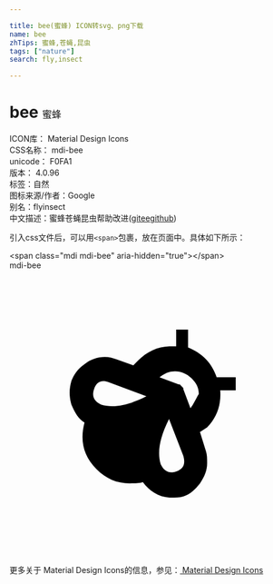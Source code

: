 ```yaml
---

title: bee(蜜蜂) ICON转svg、png下载
name: bee
zhTips: 蜜蜂,苍蝇,昆虫
tags: ["nature"]
search: fly,insect

---
```


# bee  <small style="font-size: 60%;font-weight: 100">蜜蜂</small>


<div class="detail-page">
<p>
<span>
ICON库：
<span class="badge-secondary badge">Material Design Icons</span> 
</span>
<br/>
<span>
CSS名称：
<span class="badge-secondary badge">mdi-bee</span> 
</span>
<br/>
<span>
unicode：
<span class="badge-secondary badge">F0FA1</span> 
<copy-btn content='F0FA1' btn-title=""></copy-btn>
<copy-btn :content='String.fromCodePoint(parseInt("F0FA1", 16))' btn-title="复制U"></copy-btn>
</span>
<br/>
<span>
版本：
<span class="badge-secondary badge">4.0.96</span> 
</span><br/><span>标签：<span class="badge-light badge"><router-link to="/tags/nature.html">自然</router-link></span></span>
<br/>
<span>图标来源/作者：<span class="badge-light badge">Google</span></span> 
<br/>
<span>别名：<span class="badge-light badge">fly</span><span class="badge-light badge">insect</span></span><br/><span class="zh-detail">中文描述：<span class="badge-primary badge">蜜蜂</span><span class="badge-primary badge">苍蝇</span><span class="badge-primary badge">昆虫</span><span class="help-link"><span>帮助改进</span>(<a href="https://gitee.com/liuwave/icon-helper/edit/master/json/material/bee.json" target="_blank" rel="noopener noreferrer">gitee</a><a href="https://github.com/liuwave/icon-helper/edit/master/json/material/bee.json" target="_blank" rel="noopener noreferrer">github</a></span>)</span><br/>
</p>
</div>
<div class="alert alert-dark">
  <i class="mdi mdi-bee mdi-48px"></i>
  <i class="mdi mdi-bee mdi-36px"></i>
  <i class="mdi mdi-bee mdi-24px"></i>
  <i class="mdi mdi-bee mdi-18px"></i>
</div>
<div>
  <p>引入css文件后，可以用<code>&lt;span&gt;</code>包裹，放在页面中。具体如下所示：    
  </p>
  <div class="alert alert-primary" style="font-size: 14px">
    &lt;span class="mdi mdi-bee" aria-hidden="true"&gt;&lt;/span&gt;
    <copy-btn content='<span class="mdi mdi-bee" aria-hidden="true"></span>'></copy-btn>
  </div>
  <div class="alert alert-secondary">
    <i class="mdi mdi-bee"
    style="font-size: 24px"
    aria-hidden="true"></i> mdi-bee
    <copy-btn content="mdi-bee" btn-title="复制图标名称"></copy-btn>
  </div>
</div>
<div id="svg" class="svg-wrap">
<svg xmlns="http://www.w3.org/2000/svg" viewBox="0 0 24 24"><path d="M17.4 9C17 7.8 16.2 7 15 6.5V5H14V6.4H13.6C12.5 6.4 11.6 6.8 10.8 7.6L10.4 8L9 7.5C8.7 7.4 8.4 7.3 8 7.3C7.4 7.3 6.8 7.5 6.3 7.9C5.7 8.3 5.4 8.8 5.2 9.3C5 10 5 10.6 5.2 11.3C5.5 12 5.8 12.5 6.3 12.8C5.9 14.3 6.2 15.6 7.3 16.7C8.1 17.5 9 17.9 10.1 17.9C10.6 17.9 10.9 17.9 11.2 17.8C11.8 18.6 12.6 19.1 13.6 19.1C13.9 19.1 14.3 19.1 14.6 19C15.2 18.8 15.6 18.4 16 17.9C16.4 17.3 16.6 16.8 16.6 16.2C16.6 15.8 16.6 15.5 16.5 15.2L16 13.6L16.6 13.2C17.4 12.4 17.8 11.3 17.7 10.1H19V9H17.4M7.7 11.3C7.1 11 6.9 10.6 7.1 10C7.3 9.4 7.7 9.2 8.3 9.4L11.5 10.6C9.9 11.4 8.7 11.6 7.7 11.3M14 16.9C13.4 17.1 13 16.9 12.7 16.3C12.4 15.3 12.6 14.1 13.4 12.5L14.6 15.6C14.8 16.3 14.6 16.7 14 16.9M15.2 11.6L14.6 10V9.9L14.3 9.6H14.2L12.6 9C13 8.7 13.4 8.5 13.9 8.5C14.4 8.5 14.9 8.7 15.3 9.1C15.7 9.5 15.9 9.9 15.9 10.4C15.7 10.7 15.5 11.2 15.2 11.6Z" /></svg>
</div>
<detail full-name='mdi-bee'></detail>
    
<div><p>更多关于 Material Design Icons的信息，参见：<a target="_blank" href="https://iconhelper.cn/material.html"> Material Design Icons</a>
</p></div>
